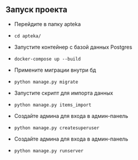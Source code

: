 ## Запуск проекта 
- Перейдите в папку apteka
-     cd apteka/
- Запустите контейнер с базой данных Postgres
-     docker-compose up --build
- Примените миграции внутри бд
-     python manage.py migrate
- Запустите скрипт для импорта данных
-     python manage.py items_import
- Создайте админа для входа в админ-панель
-     python manage.py createsuperuser
- Создайте админа для входа в админ-панель
-     python manage.py runserver
